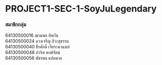 # PROJECT1-SEC-1-SoyJuLegendary
### สมาชิกกลุ่ม
64130500016 ฌานพล ทิพวัน<br/>
64130500024 ดวงเจริญ สิวะสุธรรม<br/> 
64130500040 ธีรศักดิ์ เจียระนานนท์<br/>
64130500048 ปวริศ พงษ์รัตน์<br/>
64130500056 พัชรพล แปลนาค<br/>
